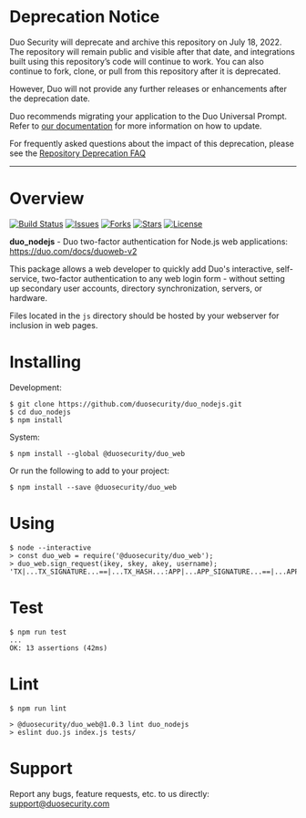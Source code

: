 # Deprecation Notice

Duo Security will deprecate and archive this repository on July 18, 2022. The repository will remain public and visible after that date, and integrations built using this repository’s code will continue to work. You can also continue to fork, clone, or pull from this repository after it is deprecated.

However, Duo will not provide any further releases or enhancements after the deprecation date.

Duo recommends migrating your application to the Duo Universal Prompt. Refer to [our documentation](https://duo.com/docs/universal-prompt-update-guide) for more information on how to update.

For frequently asked questions about the impact of this deprecation, please see the [Repository Deprecation FAQ](https://duosecurity.github.io/faq.html)

----

# Overview

[![Build Status](https://github.com/duosecurity/duo_nodejs/workflows/Node%20CI/badge.svg)](https://github.com/duosecurity/duo_nodejs/actions)
[![Issues](https://img.shields.io/github/issues/duosecurity/duo_nodejs)](https://github.com/duosecurity/duo_nodejs/issues)
[![Forks](https://img.shields.io/github/forks/duosecurity/duo_nodejs)](https://github.com/duosecurity/duo_nodejs/network/members)
[![Stars](https://img.shields.io/github/stars/duosecurity/duo_nodejs)](https://github.com/duosecurity/duo_nodejs/stargazers)
[![License](https://img.shields.io/badge/License-View%20License-orange)](https://github.com/duosecurity/duo_nodejs/blob/master/LICENSE)

**duo_nodejs** - Duo two-factor authentication for Node.js web applications: https://duo.com/docs/duoweb-v2

This package allows a web developer to quickly add Duo's interactive, self-service, two-factor authentication to any web login form - without setting up secondary user accounts, directory synchronization, servers, or hardware.

Files located in the `js` directory should be hosted by your webserver for inclusion in web pages.

# Installing

Development:

```
$ git clone https://github.com/duosecurity/duo_nodejs.git
$ cd duo_nodejs
$ npm install
```

System:

```
$ npm install --global @duosecurity/duo_web
```

Or run the following to add to your project:

```
$ npm install --save @duosecurity/duo_web
```

# Using

```
$ node --interactive
> const duo_web = require('@duosecurity/duo_web');
> duo_web.sign_request(ikey, skey, akey, username);
'TX|...TX_SIGNATURE...==|...TX_HASH...:APP|...APP_SIGNATURE...==|...APP_HASH...'
```

# Test

```
$ npm run test
...
OK: 13 assertions (42ms)
```

# Lint

```
$ npm run lint

> @duosecurity/duo_web@1.0.3 lint duo_nodejs
> eslint duo.js index.js tests/
```

# Support

Report any bugs, feature requests, etc. to us directly: support@duosecurity.com


